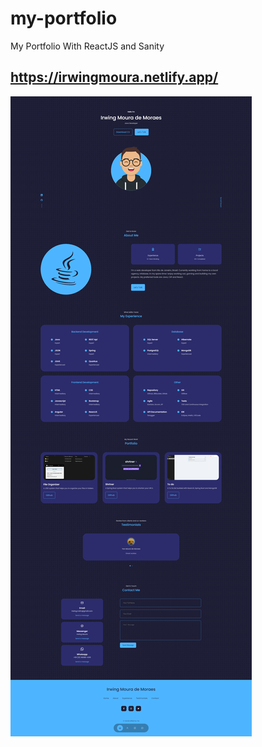 # my-portfolio
My Portfolio With ReactJS and Sanity

## https://irwingmoura.netlify.app/

![interface](https://raw.githubusercontent.com/irwing-moura/my-portfolio/main/irwing-moura-portfolio.png)
